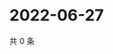 # 2022-06-27

共 0 条

<!-- BEGIN WEIBO -->
<!-- 最后更新时间 Mon Jun 27 2022 04:15:24 GMT+0800 (China Standard Time) -->

<!-- END WEIBO -->
